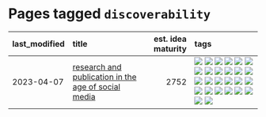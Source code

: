 # Pages tagged `discoverability`

|last_modified|title|est. idea maturity|tags
|:---|:---|---:|:---|
|2023-04-07|[research and publication in the age of social media](../research-and-social.md)|2752|[![](https://img.shields.io/badge/tag-arxiv-4377c4)](../tags/arxiv.md) [![](https://img.shields.io/badge/tag-citation-b443ff)](../tags/citation.md) [![](https://img.shields.io/badge/tag-corrections-37db7)](../tags/corrections.md) [![](https://img.shields.io/badge/tag-credit-fae99e)](../tags/credit.md) [![](https://img.shields.io/badge/tag-curation-67053)](../tags/curation.md) [![](https://img.shields.io/badge/tag-discoverability-fdf6a0)](../tags/discoverability.md) [![](https://img.shields.io/badge/tag-discussion-587798)](../tags/discussion.md) [![](https://img.shields.io/badge/tag-feed-288446)](../tags/feed.md) [![](https://img.shields.io/badge/tag-git-6819c6)](../tags/git.md) [![](https://img.shields.io/badge/tag-git-6819c6)](../tags/git.md) [![](https://img.shields.io/badge/tag-historyofscience-cd61a2)](../tags/historyofscience.md) [![](https://img.shields.io/badge/tag-mastodon-95c41e)](../tags/mastodon.md) [![](https://img.shields.io/badge/tag-openreview-6a13a1)](../tags/openreview.md) [![](https://img.shields.io/badge/tag-paperswithcode-7fafe1)](../tags/paperswithcode.md) [![](https://img.shields.io/badge/tag-platform-7385b0)](../tags/platform.md) [![](https://img.shields.io/badge/tag-publication-29349d)](../tags/publication.md) [![](https://img.shields.io/badge/tag-reproducibility-539c8)](../tags/reproducibility.md) [![](https://img.shields.io/badge/tag-research-b61d4d)](../tags/research.md) [![](https://img.shields.io/badge/tag-retractions-b4bfb)](../tags/retractions.md) [![](https://img.shields.io/badge/tag-search-1fc7b)](../tags/search.md) [![](https://img.shields.io/badge/tag-socialmedia-17673)](../tags/socialmedia.md) [![](https://img.shields.io/badge/tag-stackoverflow-a7221f)](../tags/stackoverflow.md) [![](https://img.shields.io/badge/tag-subscription-b0d845)](../tags/subscription.md) [![](https://img.shields.io/badge/tag-transparency-957448)](../tags/transparency.md) [![](https://img.shields.io/badge/tag-twitter-6ee5de)](../tags/twitter.md) [![](https://img.shields.io/badge/tag-validation-48b79f)](../tags/validation.md)|